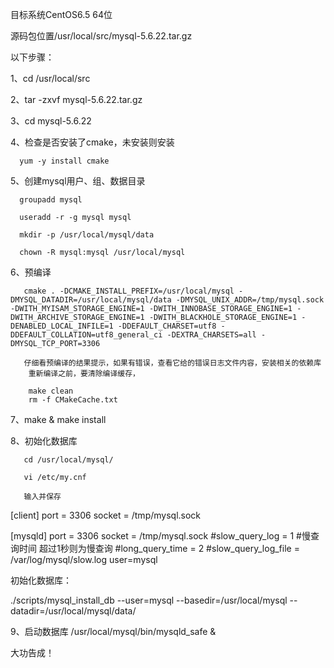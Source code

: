 目标系统CentOS6.5 64位

源码包位置/usr/local/src/mysql-5.6.22.tar.gz

以下步骤：

1、cd /usr/local/src

2、tar -zxvf mysql-5.6.22.tar.gz

3、cd mysql-5.6.22

4、检查是否安装了cmake，未安装则安装

      yum -y install cmake

5、创建mysql用户、组、数据目录

      groupadd mysql

      useradd -r -g mysql mysql

      mkdir -p /usr/local/mysql/data

      chown -R mysql:mysql /usr/local/mysql

6、预编译

       cmake . -DCMAKE_INSTALL_PREFIX=/usr/local/mysql -DMYSQL_DATADIR=/usr/local/mysql/data -DMYSQL_UNIX_ADDR=/tmp/mysql.sock -DWITH_MYISAM_STORAGE_ENGINE=1 -DWITH_INNOBASE_STORAGE_ENGINE=1 -DWITH_ARCHIVE_STORAGE_ENGINE=1 -DWITH_BLACKHOLE_STORAGE_ENGINE=1 -DENABLED_LOCAL_INFILE=1 -DDEFAULT_CHARSET=utf8 -DDEFAULT_COLLATION=utf8_general_ci -DEXTRA_CHARSETS=all -DMYSQL_TCP_PORT=3306

       仔细看预编译的结果提示，如果有错误，查看它给的错误日志文件内容，安装相关的依赖库
        重新编译之前，要清除编译缓存，

        make clean 
        rm -f CMakeCache.txt
7、make & make install


8、初始化数据库

       cd /usr/local/mysql/

       vi /etc/my.cnf

       输入并保存

[client]
port            = 3306
socket          = /tmp/mysql.sock

[mysqld]
port            = 3306
socket          = /tmp/mysql.sock
#slow_query_log  = 1
#慢查询时间 超过1秒则为慢查询
#long_query_time = 2 
#slow_query_log_file = /var/log/mysql/slow.log
user=mysql

初始化数据库：

./scripts/mysql_install_db --user=mysql --basedir=/usr/local/mysql --datadir=/usr/local/mysql/data/

9、启动数据库 /usr/local/mysql/bin/mysqld_safe &


大功告成！